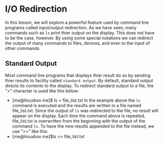 # I/O Redirection

In this lesson, we will explore a powerful feature used by command line programs called input/output redirection. As we have seen, many commands such as `ls` print thier output on the display. This does not have to be the case, however. By using some special notations we can redirect the output of many commands to files, devices, and even to the input of other commands.

## Standard Output

Most command line programs that displays thier result do so by sending thier results to facility called `standard output`. By default, standard output directs its contents to the display. To redirect standard output to a file, the ">" character is used like this below:

- [me@linuxbox me]$ ls > file_list.txt
  In the example above the `ls` command is executed and the results are written in a file named file_list.txt. Since the output of `ls` was redirected to the file, no result will appear on the display. Each time the command above is repeated, file_list.txt is overwritten from the beginning with the output of the command `ls`. To have the new results appended to the file instead, we use ">>" like this:
- [me@linuxbox me]$ls >> file_list.txt
